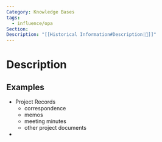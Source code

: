 ```yaml
---
Category: Knowledge Bases
tags:
  - influence/opa
Section: 
Description: "[[Historical Information#Description|📝]]"
---
```

# Description
## Examples
- Project Records
	- correspondence
	- memos
	- meeting minutes
	- other project documents
- 
